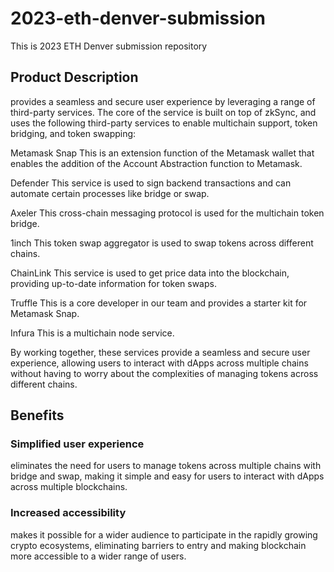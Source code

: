 # 2023-eth-denver-submission
This is 2023 ETH Denver submission repository

<Key visual image comes here>

## Product Description

<Service Name> provides a seamless and secure user experience by leveraging a range of third-party services. The core of the service is built on top of zkSync, and uses the following third-party services to enable multichain support, token bridging, and token swapping:

Metamask Snap
This is an extension function of the Metamask wallet that enables the addition of the Account Abstraction function to Metamask.

Defender
This service is used to sign backend transactions and can automate certain processes like bridge or swap.

Axeler
This cross-chain messaging protocol is used for the multichain token bridge.

1inch
This token swap aggregator is used to swap tokens across different chains.

ChainLink
This service is used to get price data into the blockchain, providing up-to-date information for token swaps.

Truffle
This is a core developer in our team and provides a starter kit for Metamask Snap.

Infura
This is a multichain node service.

By working together, these services provide a seamless and secure user experience, allowing users to interact with dApps across multiple chains without having to worry about the complexities of managing tokens across different chains.

## Benefits

### Simplified user experience

<Service Name> eliminates the need for users to manage tokens across multiple chains with bridge and swap, making it simple and easy for users to interact with dApps across multiple blockchains.

### Increased accessibility

<Service Name> makes it possible for a wider audience to participate in the rapidly growing crypto ecosystems, eliminating barriers to entry and making blockchain more accessible to a wider range of users.
